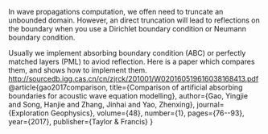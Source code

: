 In wave propagations computation, we offen need to truncate an unbounded domain. 
However, an direct truncation will lead to reflections on the boundary when you use a Dirichlet boundary condition or Neumann boundary condition.

Usually we implement absorbing boundary condition (ABC) or perfectly matched layers (PML) to aviod reflection. 
Here is a paper which compares them, and shows how to implement them.
http://sourcedb.igg.cas.cn/cn/zjrck/201001/W020160519616038168413.pdf
@article{gao2017comparison,
  title={Comparison of artificial absorbing boundaries for acoustic wave equation modelling},
  author={Gao, Yingjie and Song, Hanjie and Zhang, Jinhai and Yao, Zhenxing},
  journal={Exploration Geophysics},
  volume={48},
  number={1},
  pages={76--93},
  year={2017},
  publisher={Taylor \& Francis}
}

